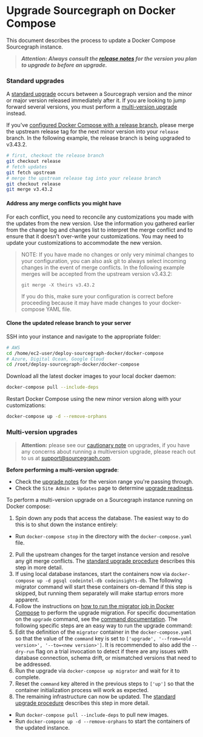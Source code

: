 # Upgrade Sourcegraph on Docker Compose

This document describes the process to update a Docker Compose Sourcegraph instance.

> ***Attention: Always consult the [release notes](../../updates/docker_compose.md) for the version you plan to upgrade to before an upgrade.***

### Standard upgrades

A [standard upgrade](../../updates/index.md#upgrade-types) occurs between a Sourcegraph version and the minor or major version released immediately after it. If you are looking to jump forward several versions, you must perform a [multi-version upgrade](#multi-version-upgrades) instead.

If you've [configured Docker Compose with a release branch](index.md#step-1-prepare-the-deployment-repository), please merge the upstream release tag for the next minor version into your `release` branch. In the following example, the release branch is being upgraded to v3.43.2.

```bash
# first, checkout the release branch
git checkout release
# fetch updates
git fetch upstream
# merge the upstream release tag into your release branch
git checkout release
git merge v3.43.2
```

#### Address any merge conflicts you might have

For each conflict, you need to reconcile any customizations you made with the updates from the new version. Use the information you gathered earlier from the change log and changes list to interpret the merge conflict and to ensure that it doesn't over-write your customizations. You may need to update your customizations to accommodate the new version. 

> NOTE: If you have made no changes or only very minimal changes to your configuration, you can also ask git to always select incoming changes in the event of merge conflicts. In the following example merges will be accepted from the upstream version v3.43.2:
>
> `git merge -X theirs v3.43.2`
>
> If you do this, make sure your configuration is correct before proceeding because it may have made changes to your docker-compose YAML file.

#### Clone the updated release branch to your server

SSH into your instance and navigate to the appropriate folder:  

```bash
# AWS
cd /home/ec2-user/deploy-sourcegraph-docker/docker-compose
# Azure, Digital Ocean, Google Cloud
cd /root/deploy-sourcegraph-docker/docker-compose
```

Download all the latest docker images to your local docker daemon:

```bash
docker-compose pull --include-deps
```

Restart Docker Compose using the new minor version along with your customizations:

```bash
docker-compose up -d --remove-orphans
```

### Multi-version upgrades

> **Attention:** please see our [cautionary note](../../updates/index.md#best-practices) on upgrades, if you have any concerns about running a multiversion upgrade, please reach out to us at [support@sourcegraph.com](emailto:support@sourcegraph.com).

**Before performing a multi-version upgrade**:
- Check the [upgrade notes](../../updates/docker_compose.md#docker-compose-upgrade-notes) for the version range you're passing through.
- Check the `Site Admin > Updates` page to determine [upgrade readiness](../../updates/index.md#upgrade-readiness).

To perform a multi-version upgrade on a Sourcegraph instance running on Docker compose:

1. Spin down any pods that access the database. The easiest way to do this is to shut down the instance entirely:
  - Run `docker-compose stop` in the directory with the `docker-compose.yaml` file.
2. Pull the upstream changes for the target instance version and resolve any git merge conflicts. The [standard upgrade procedure](#standard-upgrades) describes this step in more detail.
3. If using local database instances, start the containers now via `docker-compose up -d pgsql codeintel-db codeinsights-db`. The following migrator command will start these containers on-demand if this step is skipped, but running them separately will make startup errors more apparent.
4. Follow the instructions on [how to run the migrator job in Docker Compose](../../how-to/manual_database_migrations.md#docker--docker-compose) to perform the upgrade migration. For specific documentation on the `upgrade` command, see the [command documentation](../../how-to/manual_database_migrations.md#upgrade). The following specific steps are an easy way to run the upgrade command:
  1. Edit the definition of the `migrator` container in the `docker-compose.yaml` so that the value of the `command` key is set to `['upgrade', '--from=<old version>', '--to=<new version>']`. It is recommended to also add the `--dry-run` flag on a trial invocation to detect if there are any issues with database connection, schema drift, or mismatched versions that need to be addressed.
  2. Run the upgrade via `docker-compose up migrator` and wait for it to complete.
  3. Reset the `command` key altered in the previous steps to `['up']` so that the container initialization process will work as expected.
5. The remaining infrastructure can now be updated. The [standard upgrade procedure](#standard-upgrades) describes this step in more detail.
  - Run `docker-compose pull --include-deps` to pull new images.
  - Run `docker-compose up -d --remove-orphans` to start the containers of the updated instance.
